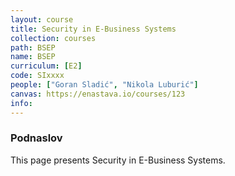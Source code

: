 ```yaml
---
layout: course
title: Security in E-Business Systems
collection: courses
path: BSEP
name: BSEP
curriculum: [E2]
code: SIxxxx
people: ["Goran Sladić", "Nikola Luburić"]
canvas: https://enastava.io/courses/123
info:
---
```



### Podnaslov

This page presents Security in E-Business Systems.
